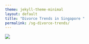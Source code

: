 ```yaml
---
theme: jekyll-theme-minimal
layout: default
title: "Divorce Trends in Singapore "
permalink: /sg-divorce-trends/
---
```


<div class='tableauPlaceholder' id='viz1609894282103' style='position: relative'><noscript><a href='#'><img alt=' ' src='https:&#47;&#47;public.tableau.com&#47;static&#47;images&#47;NS&#47;NSWMWH6DJ&#47;1_rss.png' style='border: none' /></a></noscript><object class='tableauViz'  style='display:none;'><param name='host_url' value='https%3A%2F%2Fpublic.tableau.com%2F' /> <param name='embed_code_version' value='3' /> <param name='path' value='shared&#47;NSWMWH6DJ' /> <param name='toolbar' value='yes' /><param name='static_image' value='https:&#47;&#47;public.tableau.com&#47;static&#47;images&#47;NS&#47;NSWMWH6DJ&#47;1.png' /> <param name='animate_transition' value='yes' /><param name='display_static_image' value='yes' /><param name='display_spinner' value='yes' /><param name='display_overlay' value='yes' /><param name='display_count' value='yes' /><param name='language' value='en' /></object></div>                <script type='text/javascript'>                    var divElement = document.getElementById('viz1609894282103');                    var vizElement = divElement.getElementsByTagName('object')[0];                    if ( divElement.offsetWidth > 800 ) { vizElement.style.width='1229px';vizElement.style.height='3027px';} else if ( divElement.offsetWidth > 500 ) { vizElement.style.width='1229px';vizElement.style.height='3027px';} else { vizElement.style.width='100%';vizElement.style.height='1977px';}                     var scriptElement = document.createElement('script');                    scriptElement.src = 'https://public.tableau.com/javascripts/api/viz_v1.js';                    vizElement.parentNode.insertBefore(scriptElement, vizElement);                </script>